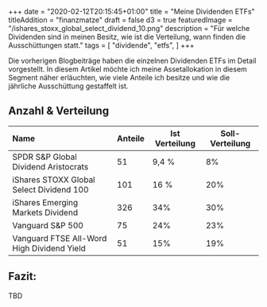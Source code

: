 +++
date = "2020-02-12T20:15:45+01:00"
title = "Meine Dividenden ETFs"
titleAddition = "finanzmatze"
draft = false
d3 = true
featuredImage = "/ishares_stoxx_global_select_dividend_10.png"
description = "Für welche Dividenden sind in meinen Besitz, wie ist die Verteilung, wann finden die Ausschüttungen statt."
tags = [
    "dividende",
    "etfs",
]
+++

Die vorherigen Blogbeiträge haben die einzelnen Dividenden ETFs im Detail vorgestellt. In diesem Artikel
möchte ich meine Assetallokation in diesem Segment näher erläuchten, wie viele Anteile ich besitze und wie die jährliche
Ausschüttung gestaffelt ist.


## Anzahl & Verteilung


Name                                       | Anteile  | Ist Verteilung  | Soll-Verteilung
:----------------------------------------- | -------- | --------------- | --------------
SPDR S&P Global Dividend Aristocrats       | 51       |  9,4 %          | 8%
iShares STOXX Global Select Dividend 100   | 101      |  16 %           | 20%
iShares Emerging Markets Dividend          | 326      |  34%            | 30%
Vanguard S&P 500                           | 75       |  24%            | 23%
Vanguard FTSE All-Word High Dividend Yield | 51       |  15%            | 19%


## Fazit:

TBD

